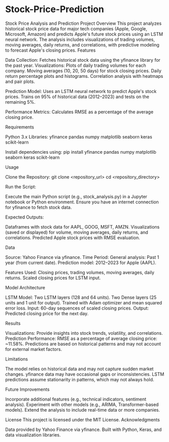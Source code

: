 # Stock-Price-Prediction

Stock Price Analysis and Prediction
Project Overview
This project analyzes historical stock price data for major tech companies (Apple, Google, Microsoft, Amazon) and predicts Apple's future stock prices using an LSTM neural network. The analysis includes visualizations of trading volumes, moving averages, daily returns, and correlations, with predictive modeling to forecast Apple's closing prices.
Features

Data Collection: Fetches historical stock data using the yfinance library for the past year.
Visualizations:
Plots of daily trading volumes for each company.
Moving averages (10, 20, 50 days) for stock closing prices.
Daily return percentage plots and histograms.
Correlation analysis with heatmaps and pair plots.


Prediction Model:
Uses an LSTM neural network to predict Apple's stock prices.
Trains on 95% of historical data (2012–2023) and tests on the remaining 5%.


Performance Metrics: Calculates RMSE as a percentage of the average closing price.

Requirements

Python 3.x
Libraries:
yfinance
pandas
numpy
matplotlib
seaborn
keras
scikit-learn



Install dependencies using:
pip install yfinance pandas numpy matplotlib seaborn keras scikit-learn

Usage

Clone the Repository:
git clone <repository_url>
cd <repository_directory>


Run the Script:

Execute the main Python script (e.g., stock_analysis.py) in a Jupyter notebook or Python environment.
Ensure you have an internet connection for yfinance to fetch stock data.


Expected Outputs:

Dataframes with stock data for AAPL, GOOG, MSFT, AMZN.
Visualizations (saved or displayed) for volume, moving averages, daily returns, and correlations.
Predicted Apple stock prices with RMSE evaluation.



Data

Source: Yahoo Finance via yfinance.
Time Period:
General analysis: Past 1 year (from current date).
Prediction model: 2012–2023 for Apple (AAPL).


Features Used:
Closing prices, trading volumes, moving averages, daily returns.
Scaled closing prices for LSTM input.



Model Architecture

LSTM Model:
Two LSTM layers (128 and 64 units).
Two Dense layers (25 units and 1 unit for output).
Trained with Adam optimizer and mean squared error loss.
Input: 60-day sequences of scaled closing prices.
Output: Predicted closing price for the next day.



Results

Visualizations: Provide insights into stock trends, volatility, and correlations.
Prediction Performance:
RMSE as a percentage of average closing price: ~11.58%.
Predictions are based on historical patterns and may not account for external market factors.



Limitations

The model relies on historical data and may not capture sudden market changes.
yfinance data may have occasional gaps or inconsistencies.
LSTM predictions assume stationarity in patterns, which may not always hold.

Future Improvements

Incorporate additional features (e.g., technical indicators, sentiment analysis).
Experiment with other models (e.g., ARIMA, Transformer-based models).
Extend the analysis to include real-time data or more companies.

License
This project is licensed under the MIT License.
Acknowledgments

Data provided by Yahoo Finance via yfinance.
Built with Python, Keras, and data visualization libraries.

